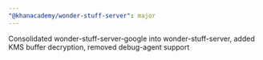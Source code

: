 ```yaml
---
"@khanacademy/wonder-stuff-server": major
---
```


Consolidated wonder-stuff-server-google into wonder-stuff-server, added KMS buffer decryption, removed debug-agent support
